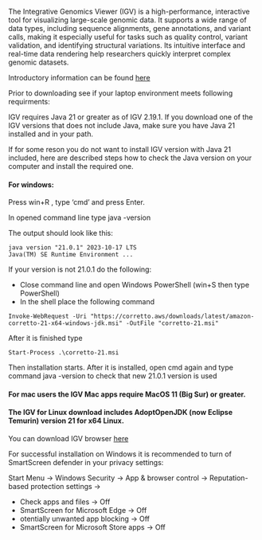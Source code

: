 The Integrative Genomics Viewer (IGV) is a high-performance, interactive tool for visualizing large-scale genomic data. It supports a wide range of data types, including sequence alignments, gene annotations, and variant calls, making it especially useful for tasks such as quality control, variant validation, and identifying structural variations. Its intuitive interface and real-time data rendering help researchers quickly interpret complex genomic datasets.


Introductory information can be found [here](https://igv.org/doc/desktop/#)


Prior to downloading see if your laptop environment meets following requirments:

IGV requires Java 21 or greater as of IGV 2.19.1. If you download one of the IGV versions that does not include Java, make sure you have Java 21 installed and in your path. 

If for some reson you do not want to install IGV version with Java 21 included, here are described steps how to check the Java version on your computer and install the required one.


#### For windows:

Press win+R , type ‘cmd’ and press Enter.

In opened command line type java -version

The output should look like this:
```
java version "21.0.1" 2023-10-17 LTS
Java(TM) SE Runtime Environment ...
```
If your version is not 21.0.1 do the following:

- Close command line and open Windows PowerShell (win+S then type PowerShell)
- In the shell place the following command 
```
Invoke-WebRequest -Uri "https://corretto.aws/downloads/latest/amazon-corretto-21-x64-windows-jdk.msi" -OutFile "corretto-21.msi"
```
After it is finished type 
```
Start-Process .\corretto-21.msi
``` 
Then installation starts. After it is installed, open cmd again and type command java -version to check that new 21.0.1 version is used

#### For mac users the IGV Mac apps require MacOS 11 (Big Sur) or greater.
#### The IGV for Linux download includes AdoptOpenJDK (now Eclipse Temurin) version 21 for x64 Linux.  

You can download IGV browser [here](https://igv.org/doc/desktop/#DownloadPage/)

For successful installation on Windows it is recommended to turn of SmartScreen defender in your privacy settings:

Start Menu → Windows Security → App & browser control → Reputation-based protection settings →
-  Check apps and files → Off
-  SmartScreen for Microsoft Edge → Off
-   otentially unwanted app blocking → Off
-   SmartScreen for Microsoft Store apps → Off
